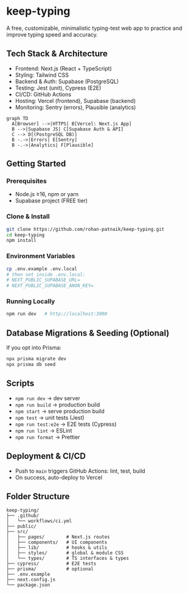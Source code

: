 <!-- README.md -->

# keep-typing

A free, customizable, minimalistic typing-test web app to practice and improve typing speed and accuracy.

## Tech Stack & Architecture

- Frontend: Next.js (React + TypeScript)  
- Styling: Tailwind CSS  
- Backend & Auth: Supabase (PostgreSQL)  
- Testing: Jest (unit), Cypress (E2E)  
- CI/CD: GitHub Actions  
- Hosting: Vercel (frontend), Supabase (backend)  
- Monitoring: Sentry (errors), Plausible (analytics)

```mermaid
graph TD
  A[Browser] -->|HTTPS| B[Vercel: Next.js App]
  B -->|Supabase JS| C[Supabase Auth & API]
  C --> D[(PostgreSQL DB)]
  B -.->|Errors| E[Sentry]
  B -.->|Analytics| F[Plausible]
```

## Getting Started

### Prerequisites
- Node.js ≥16, npm or yarn  
- Supabase project (FREE tier)

### Clone & Install
```bash
git clone https://github.com/rohan-patnaik/keep-typing.git
cd keep-typing
npm install
```

### Environment Variables
```bash
cp .env.example .env.local
# then set inside .env.local:
# NEXT_PUBLIC_SUPABASE_URL=
# NEXT_PUBLIC_SUPABASE_ANON_KEY=
```

### Running Locally
```bash
npm run dev   # http://localhost:3000
```

## Database Migrations & Seeding (Optional)
If you opt into Prisma:
```bash
npx prisma migrate dev
npx prisma db seed
```

## Scripts
- `npm run dev` → dev server  
- `npm run build` → production build  
- `npm start` → serve production build  
- `npm test` → unit tests (Jest)  
- `npm run test:e2e` → E2E tests (Cypress)  
- `npm run lint` → ESLint  
- `npm run format` → Prettier

## Deployment & CI/CD
- Push to `main` triggers GitHub Actions: lint, test, build  
- On success, auto-deploy to Vercel

## Folder Structure
```plaintext
keep-typing/
├── .github/
│   └── workflows/ci.yml
├── public/
├── src/
│   ├── pages/        # Next.js routes
│   ├── components/   # UI components
│   ├── lib/          # hooks & utils
│   ├── styles/       # global & module CSS
│   └── types/        # TS interfaces & types
├── cypress/          # E2E tests
├── prisma/           # optional
├── .env.example
├── next.config.js
└── package.json
```
